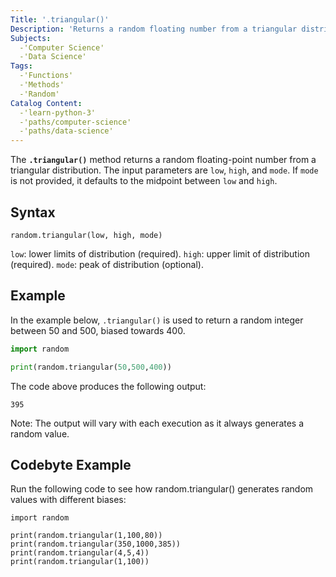 ```yaml
---
Title: '.triangular()'
Description: 'Returns a random floating number from a triangular distribution.'
Subjects: 
  -'Computer Science'
  -'Data Science'
Tags:
  -'Functions'
  -'Methods'
  -'Random'
Catalog Content: 
  -'learn-python-3'
  -'paths/computer-science'
  -'paths/data-science'
---
```


The **`.triangular()`** method returns a random floating-point number from a triangular distribution. The input parameters are `low`, `high`, and `mode`. If `mode` is not provided, it defaults to the midpoint between `low` and `high`.

## Syntax

```pseudo
random.triangular(low, high, mode)
```

`low`: lower limits of distribution (required).
`high`: upper limit of distribution (required).
`mode`: peak of distribution (optional).

## Example

In the example below, `.triangular()` is used to return a random integer between 50 and 500, biased towards 400.

```py
import random

print(random.triangular(50,500,400))
```

The code above produces the following output:
```shell
395
```

Note: The output will vary with each execution as it always generates a random value.

## Codebyte Example

Run the following code to see how random.triangular() generates random values with different biases:

```codebyte/python
import random

print(random.triangular(1,100,80))
print(random.triangular(350,1000,385))
print(random.triangular(4,5,4))
print(random.triangular(1,100))
```





